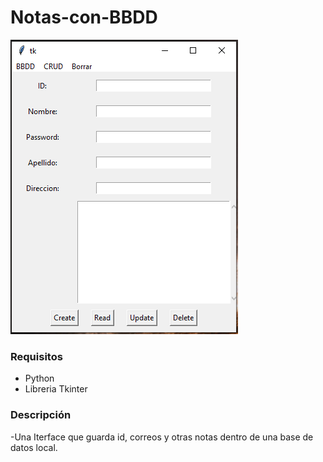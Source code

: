 # Notas-con-BBDD
![](CapturaInterface.PNG)

### Requisitos 
- Python 
- Libreria Tkinter

### Descripción
-Una Iterface que guarda id, correos y otras notas dentro de una base de datos local.
